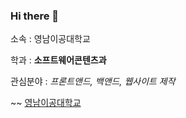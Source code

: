 ### Hi there 👋

소속 : 영남이공대학교

학과 : **소프트웨어콘텐츠과**

관심분야 : *프론트앤드, 백앤드, 웹사이트 제작*

~~
[영남이공대학교](http://www.ync.ac.kr)

<!--
**JinsuBae2/JinsuBae2** is a ✨ _special_ ✨ repository because its `README.md` (this file) appears on your GitHub profile.

Here are some ideas to get you started:

- 🔭 I’m currently working on ...
- 🌱 I’m currently learning ...
- 👯 I’m looking to collaborate on ...
- 🤔 I’m looking for help with ...
- 💬 Ask me about ...
- 📫 How to reach me: ...
- 😄 Pronouns: ...
- ⚡ Fun fact: ...
-->
